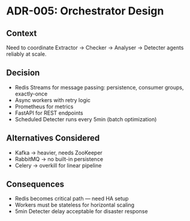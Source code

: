 # ADR-005: Orchestrator Design

## Context
Need to coordinate Extractor → Checker → Analyser → Detecter agents reliably at scale.

## Decision
- Redis Streams for message passing: persistence, consumer groups, exactly-once  
- Async workers with retry logic  
- Prometheus for metrics  
- FastAPI for REST endpoints  
- Scheduled Detecter runs every 5min (batch optimization)  

## Alternatives Considered
- Kafka → heavier, needs ZooKeeper  
- RabbitMQ → no built-in persistence  
- Celery → overkill for linear pipeline  

## Consequences
- Redis becomes critical path — need HA setup  
- Workers must be stateless for horizontal scaling  
- 5min Detecter delay acceptable for disaster response  
